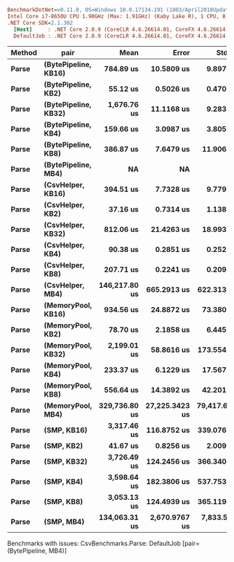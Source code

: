 ``` ini

BenchmarkDotNet=v0.11.0, OS=Windows 10.0.17134.191 (1803/April2018Update/Redstone4)
Intel Core i7-8650U CPU 1.90GHz (Max: 1.91GHz) (Kaby Lake R), 1 CPU, 8 logical and 4 physical cores
.NET Core SDK=2.1.302
  [Host]     : .NET Core 2.0.9 (CoreCLR 4.6.26614.01, CoreFX 4.6.26614.01), 64bit RyuJIT
  DefaultJob : .NET Core 2.0.9 (CoreCLR 4.6.26614.01, CoreFX 4.6.26614.01), 64bit RyuJIT


```
| Method |                 pair |          Mean |          Error |         StdDev |        Median |           Min |           Max |      Gen 0 |     Gen 1 |     Gen 2 |  Allocated |
|------- |--------------------- |--------------:|---------------:|---------------:|--------------:|--------------:|--------------:|-----------:|----------:|----------:|-----------:|
|  **Parse** | **(BytePipeline, KB16)** |     **784.89 us** |     **10.5809 us** |      **9.8974 us** |     **779.74 us** |     **773.84 us** |     **805.57 us** |    **99.6094** |         **-** |         **-** |   **420792 B** |
|  **Parse** |  **(BytePipeline, KB2)** |      **55.12 us** |      **0.5026 us** |      **0.4702 us** |      **55.21 us** |      **54.08 us** |      **55.74 us** |     **6.9580** |         **-** |         **-** |    **29440 B** |
|  **Parse** | **(BytePipeline, KB32)** |   **1,676.76 us** |     **11.1168 us** |      **9.2830 us** |   **1,675.27 us** |   **1,662.14 us** |   **1,693.66 us** |   **208.9844** |         **-** |         **-** |   **878944 B** |
|  **Parse** |  **(BytePipeline, KB4)** |     **159.66 us** |      **3.0987 us** |      **3.8055 us** |     **159.12 us** |     **154.21 us** |     **166.83 us** |    **20.5078** |         **-** |         **-** |    **86680 B** |
|  **Parse** |  **(BytePipeline, KB8)** |     **386.87 us** |      **7.6479 us** |     **11.9069 us** |     **384.41 us** |     **372.89 us** |     **418.40 us** |    **50.2930** |         **-** |         **-** |   **210992 B** |
|  **Parse** |  **(BytePipeline, MB4)** |            **NA** |             **NA** |             **NA** |            **NA** |            **NA** |            **NA** |        **N/A** |       **N/A** |       **N/A** |        **N/A** |
|  **Parse** |    **(CsvHelper, KB16)** |     **394.51 us** |      **7.7328 us** |      **9.7796 us** |     **392.05 us** |     **374.52 us** |     **415.78 us** |    **66.4063** |         **-** |         **-** |   **278791 B** |
|  **Parse** |     **(CsvHelper, KB2)** |      **37.16 us** |      **0.7314 us** |      **1.1387 us** |      **37.44 us** |      **35.48 us** |      **39.04 us** |     **9.0332** |         **-** |         **-** |    **37932 B** |
|  **Parse** |    **(CsvHelper, KB32)** |     **812.06 us** |     **21.4263 us** |     **18.9939 us** |     **809.79 us** |     **783.17 us** |     **871.84 us** |   **132.8125** |         **-** |         **-** |   **559869 B** |
|  **Parse** |     **(CsvHelper, KB4)** |      **90.38 us** |      **0.2851 us** |      **0.2527 us** |      **90.39 us** |      **89.92 us** |      **90.93 us** |    **17.3340** |         **-** |         **-** |    **73057 B** |
|  **Parse** |     **(CsvHelper, KB8)** |     **207.71 us** |      **0.2241 us** |      **0.2096 us** |     **207.69 us** |     **207.27 us** |     **208.14 us** |    **35.4004** |         **-** |         **-** |   **148534 B** |
|  **Parse** |     **(CsvHelper, MB4)** | **146,217.80 us** |    **665.2913 us** |    **622.3138 us** | **146,460.00 us** | **144,919.45 us** | **146,810.20 us** | **23500.0000** |         **-** |         **-** | **99561318 B** |
|  **Parse** |   **(MemoryPool, KB16)** |     **934.56 us** |     **24.8872 us** |     **73.3805 us** |     **938.62 us** |     **765.04 us** |   **1,133.48 us** |    **95.7031** |         **-** |         **-** |     **7696 B** |
|  **Parse** |    **(MemoryPool, KB2)** |      **78.70 us** |      **2.1858 us** |      **6.4450 us** |      **78.41 us** |      **65.27 us** |      **94.27 us** |     **7.0801** |         **-** |         **-** |     **1792 B** |
|  **Parse** |   **(MemoryPool, KB32)** |   **2,199.01 us** |     **58.8616 us** |    **173.5547 us** |   **2,214.57 us** |   **1,853.13 us** |   **2,624.59 us** |   **203.1250** |         **-** |         **-** |    **14680 B** |
|  **Parse** |    **(MemoryPool, KB4)** |     **233.37 us** |      **6.1229 us** |     **17.5678 us** |     **232.10 us** |     **191.25 us** |     **280.78 us** |    **20.0195** |         **-** |         **-** |     **2656 B** |
|  **Parse** |    **(MemoryPool, KB8)** |     **556.64 us** |     **14.3892 us** |     **42.2010 us** |     **553.36 us** |     **468.19 us** |     **663.18 us** |    **47.8516** |         **-** |         **-** |     **4528 B** |
|  **Parse** |    **(MemoryPool, MB4)** | **329,736.80 us** | **27,225.3423 us** | **79,417.6015 us** | **308,027.30 us** | **214,526.80 us** | **529,169.40 us** | **40000.0000** |         **-** |         **-** |  **2639104 B** |
|  **Parse** |          **(SMP, KB16)** |   **3,317.46 us** |    **116.8752 us** |    **339.0763 us** |   **3,301.06 us** |   **2,627.66 us** |   **4,119.61 us** |   **996.0938** |  **996.0938** |  **996.0938** |     **7696 B** |
|  **Parse** |           **(SMP, KB2)** |      **41.67 us** |      **0.8256 us** |      **2.0096 us** |      **41.37 us** |      **37.84 us** |      **46.90 us** |     **1.8921** |         **-** |         **-** |     **1791 B** |
|  **Parse** |          **(SMP, KB32)** |   **3,726.49 us** |    **124.2456 us** |    **366.3409 us** |   **3,729.37 us** |   **2,767.47 us** |   **4,644.94 us** |   **996.0938** |  **996.0938** |  **996.0938** |    **14680 B** |
|  **Parse** |           **(SMP, KB4)** |   **3,598.64 us** |    **182.3806 us** |    **537.7532 us** |   **3,600.20 us** |   **2,026.54 us** |   **4,544.58 us** |   **589.8438** |  **589.8438** |  **589.8438** |     **3962 B** |
|  **Parse** |           **(SMP, KB8)** |   **3,053.13 us** |    **124.4939 us** |    **365.1190 us** |   **3,112.98 us** |   **2,055.28 us** |   **3,913.98 us** |   **996.0938** |  **996.0938** |  **996.0938** |     **4528 B** |
|  **Parse** |           **(SMP, MB4)** | **134,063.31 us** |  **2,670.9767 us** |  **7,833.5124 us** | **133,991.13 us** | **118,122.15 us** | **151,543.85 us** |  **2750.0000** | **1500.0000** | **1250.0000** |  **2639086 B** |

Benchmarks with issues:
  CsvBenchmarks.Parse: DefaultJob [pair=(BytePipeline, MB4)]
